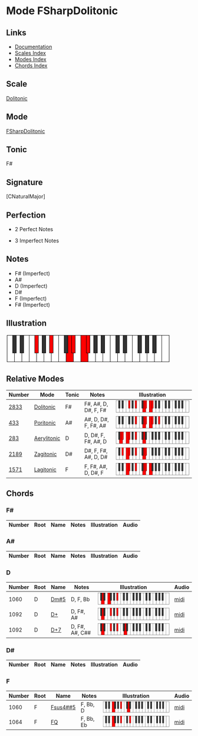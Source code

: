 # Mode FSharpDolitonic

## Links

- [Documentation](index.md)
- [Scales Index](Scales.md)
- [Modes Index](Modes.md)
- [Chords Index](Chords.md)

## Scale

[Dolitonic](ScaleDolitonic.md)

## Mode

[FSharpDolitonic](ModeFSharpDolitonic.md)

## Tonic

F#

## Signature

[CNaturalMajor]

## Perfection

 - 2 Perfect Notes

 - 3 Imperfect Notes

## Notes

- F# (Imperfect)
- A#
- D (Imperfect)
- D#
- F (Imperfect)
- F# (Imperfect)

## Illustration

![FSharpDolitonic](ModeFSharpDolitonic.png)

## Relative Modes

| Number | Mode | Tonic | Notes | Illustration |
|--------|------|-------|-------|--------------|
| [2833](https://ianring.com/musictheory/scales/2833) | [Dolitonic](ModeDolitonic.md) | F# | F#, A#, D, D#, F, F# | ![FSharpDolitonic](ModeFSharpDolitonic.png) |
| [433](https://ianring.com/musictheory/scales/433) | [Poritonic](ModePoritonic.md) | A# | A#, D, D#, F, F#, A# | ![ASharpPoritonic](ModeASharpPoritonic.png) |
| [283](https://ianring.com/musictheory/scales/283) | [Aerylitonic](ModeAerylitonic.md) | D | D, D#, F, F#, A#, D | ![DNaturalAerylitonic](ModeDNaturalAerylitonic.png) |
| [2189](https://ianring.com/musictheory/scales/2189) | [Zagitonic](ModeZagitonic.md) | D# | D#, F, F#, A#, D, D# | ![DSharpZagitonic](ModeDSharpZagitonic.png) |
| [1571](https://ianring.com/musictheory/scales/1571) | [Lagitonic](ModeLagitonic.md) | F | F, F#, A#, D, D#, F | ![FNaturalLagitonic](ModeFNaturalLagitonic.png) |

## Chords

### F#

| Number | Root | Name | Notes | Illustration | Audio |
|--------|------|------|-------|--------------|-------|

### A#

| Number | Root | Name | Notes | Illustration | Audio |
|--------|------|------|-------|--------------|-------|

### D

| Number | Root | Name | Notes | Illustration | Audio |
|--------|------|------|-------|--------------|-------|
| 1060 | D | [Dm#5](ChordDNaturalMinorSharpFifth.md) | D, F, Bb | ![Dm#5](ChordDNaturalMinorSharpFifthRootPosition.png) | [midi](ChordDNaturalMinorSharpFifthRootPosition.mid) |
| 1092 | D | [D+](ChordDNaturalAugmented.md) | D, F#, A# | ![D+](ChordDNaturalAugmentedRootPosition.png) | [midi](ChordDNaturalAugmentedRootPosition.mid) |
| 1092 | D | [D+7](ChordDNaturalAugmentedAugmentedSeventh.md) | D, F#, A#, C## | ![D+7](ChordDNaturalAugmentedAugmentedSeventhRootPosition.png) | [midi](ChordDNaturalAugmentedAugmentedSeventhRootPosition.mid) |

### D#

| Number | Root | Name | Notes | Illustration | Audio |
|--------|------|------|-------|--------------|-------|

### F

| Number | Root | Name | Notes | Illustration | Audio |
|--------|------|------|-------|--------------|-------|
| 1060 | F | [Fsus4##5](ChordFNaturalSuspendedFourthDoubleSharpFifth.md) | F, Bb, D | ![Fsus4##5](ChordFNaturalSuspendedFourthDoubleSharpFifthRootPosition.png) | [midi](ChordFNaturalSuspendedFourthDoubleSharpFifthRootPosition.mid) |
| 1064 | F | [FQ](ChordFNaturalQuartal.md) | F, Bb, Eb | ![FQ](ChordFNaturalQuartalRootPosition.png) | [midi](ChordFNaturalQuartalRootPosition.mid) |

